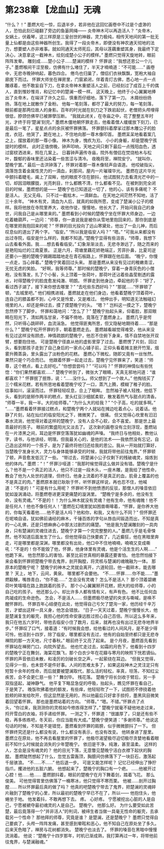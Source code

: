 # 第238章 【龙血山】无魂
“什么？！”
墨燃大吃一惊，后退半步，若非他在这回忆画卷中不过是个虚渺的人，恐怕此刻已碰翻了旁边的鱼篓网绳——
炎帝神木可以再造活人？
“炎帝木，女娲土，伏羲琴，这三样原是三皇创世的神器，灵力极纯，相传天地间的第一批无量上仙都是由这些神器所创生。我得了一段炎帝木，即便没有神农通天彻地的法力，想要塑人亦非难事。就如同通天太师死后，其母以莲藕重塑其身，我最终下定决心，决意拿这一截神木，绘刻成楚小公子的模样。”
墨燃只觉得天旋地转，眼前阵阵发晕。
雕刻成……楚小公子……楚澜的模样？
怀罪说：“我想还恩公一个儿子。”
墨燃喉间干涩至极，仿佛有什么堵住了，半天才喃喃道：“不可能……”
画卷中，无悲寺晚钟响起，暮色四合。
倦鸟也归巢了，僧侣们衣袂飘飘，宽袍大袖自廊庑下而过。
怀罪大师坐在禅房里，门窗紧闭，伴着青灯古佛，悉心地一点一点雕琢着，他不敢妄自下刀，在拿炎帝神木重塑活人之前，已经刻过了成百上千的偶人，直到惟妙惟肖，和记忆中的楚澜一模一样。
这天晚上，他终于小心翼翼地捧出了炎帝木，在端详了许久之后，慎重而仔细地，落下了第一刀。
木屑纷纷扬扬，落在地上就散作了金粉。
他每一笔刻落，都尽了最大的努力，每一笔刻落，眼前都是那两位故人的身影。百年的时光就在刻刀之下跌宕起伏，老僧把头颅埋得很低，脖颈仿佛早已被罪孽压断。
“我就此闭关，在寺庙之中，花了整整五年时光，才终于将‘楚澜’刻完。”
墨燃木僵地朝怀罪走去，他看着僧人缓缓放下刻刀，已是最后一笔了，星星点点的余灰被怀罪拂落。
怀罪颤抖着摩挲过那木雕公子的脸庞，衣冠，他哭了，跪在地上，不住地向那一尊木像叩首。
墨燃呆呆地看着案几之上，摆放着的那一尊小像。
神木为身，愧疚为刃。
小小的身躯，却是楚晚宁孩提时的模样。
此时正值傍晚，钟声叩响，天地之间只剩下最后一点残阳血色，透过窗棂洒进来，照在几案上。
日暮钟声遍传寺庙，院外有僧侣在焚烧柏木与松叶，馥郁的香味里还沾染着一些苦涩与清冷。
夜晚将至，禅院安宁。
“就叫你，楚晚宁罢。”
最后一击洪钟落了，怀罪对着那一尊木像轻声自语道。
他咬破指尖，滴落饱含着金属性灵力的一滴血，刹那间，屋内一片璀璨华光。
墨燃在这片华光中颤抖着睫毛，阖上了双眸，他的眼皮不住在颤抖，他试图努力去看清光芒中的一切，却因泪眼朦胧，光亮刺目，什么都瞧不清，什么都看不见。
在被刺到完全闭目的时候，墨燃想的是——
楚晚宁也已知道这一切了，他的心，该有多痛呢？
不是活人。
无父无母。
只不过一截枯木，一滴鲜血。
在天地之间茫然不知地，活了三十余年。
“神木有灵，滴血为人后，就真的如我所愿，变成了楚澜小公子的模样。我将他放在寺院里养大，收他作徒，慢慢地，他长大了，开始问我自己的身世，问我自己是从哪里来的。”
墨燃看到小时候的楚晚宁坐在怀罪大师身边，一边吃着糖葫芦，一边问：“师尊，你一直说我是被你从雪地里抱回来的，那你到底是在哪里把我抱回来的呢？”
怀罪的目光投向了远山寒黛处，他出了一会儿神，而后叹息似的道出了两个字。
“临安。”
“所以我是临安人吗？”
“嗯。”
“可我从来都没有出过寺院，临安是什么样的，我都不知道。”楚晚宁显得有些沮丧，“师尊，我想下山去看看外面。我……想去看看临安。”
幻象渐渐淡去，无悲寺渺远了，随之而来的是艳阳灿烂的江南夏景。
正是六月，荷塘里藕花娇艳端正，芳菲扑鼻，比夏司逆还要小一圈的楚晚宁踢踢踏踏地走在青石板路上，怀罪跟在他后面。
“晚宁，你慢一点走，当心摔着。”
楚晚宁笑着回过头来。
那是墨燃从来没有见过的稚嫩青涩，无忧无虑的笑脸。
“好啊，我等师尊。”
那时候的楚晚宁，穿着一身青灰色的小僧袍，没有落发，扎了个小髻，头上顶着一张荷叶，那荷叶还沾着些晶莹剔透的露水，衬得楚晚宁的脸庞愈发纯澈、明朗。
怀罪走到他身边，牵起他的手：“好了，看过西子湖了，接下来你想去哪里？”
“去吃些东西好吗？”
“那就……”怀罪顿了顿，“去城里吧。”
他们相携进城，墨燃就走在他们身边，他看着楚晚宁顶着荷叶，连自己的膝盖都不到，心中又是怜爱，又是难过。
他伸出手，明知道无法触碰幻境里的人，却还是伸过去，摸了摸楚晚宁的头。
“嗯？”
岂料这一摸之下，楚晚宁忽然停下了脚步。
怀罪和蔼地问：“怎么了？”
楚晚宁抬起头来，仰着脸，那双眼睛在阳光下，清如两泓甘泉，不偏不倚地，竟落在了墨燃身上。
墨燃几乎是愕然，只听得心跳砰砰，血流湍急。
他觉得匪夷所思，但又隐秘地期待着……
“那是什么？”
楚晚宁松开怀罪的手，朝着墨燃走去。
墨燃越看越觉得难受，他从来没有见过这样没有顾虑，神情疏朗的楚晚宁，他忍不住俯下身来，情不自禁地张开双臂，想要抱住他。
可是楚晚宁径直从他的虚影里穿了过去。
墨燃愣了片刻，回过头，看到那孩子走到了自己身后的一家点心铺子前，正仰头看着摊主掀开竹笼，烟雾升腾蒸袅，里头露出了淡粉色的花糕。
墨燃心下微松，随即又竟有一丝怅然。
果然只是个巧合而已。
他跟着怀罪一起走过去，楚晚宁见怀罪来了，笑道：“师尊，这个糕点，看上去好吃。”
“你想尝尝吗？”
“可以吗？”
怀罪的神情似有些恍惚：“你们果然都喜欢……”
楚晚宁听到了，微张大了眼睛，天真无邪地问道：“谁都喜欢？”
怀罪抿了抿唇，说：“……没什么。师父想到了一个故人。”
他掏钱买了三个糯米花糕，若有所思地看着楚晚宁咬了一口，蒸汽上腾，模糊了稚子的脸。
往事如川，滚滚而过。
怀罪轻轻叹息，合上了眼眸。
忽然袖子被人轻拽，他低下头，看到的是掰作两半的糕点，里头红豆沙细腻柔软，散发着热气与甜点的清香。
“师尊一半，我一半。大的给师尊。”
“为什么大的给我？”
“个子高，吃的就多啊。”
“……”墨燃看着怀罪接过糕点，和楚晚宁两个人就站在摊边吃着点心，说着话。他静了片刻，站在灿烂的临安阳光之下，微微笑了。
很痛。
但又觉得心坎里有汩汩春水流淌，他觉得对着这样的楚晚宁，没有人会不心软，会不喜爱。
那是世上最乖最好的孩子。
眼前的繁盛阳光又淡去了。
这次新的画卷没有立刻浮现，墨燃站在一片漆黑之间，耳边是怀罪空落落犹如幽魂的声嗓。
“我终日与他相处，教他认字，读书，与他讲经，明理。但我最关心的，是他的法术——我依然没有忘记，自己造出这样的一个孩子，是为了最终将他归还给我的恩公。我从一开始就打算好，当楚晚宁发身长大，灵力与身体能够承受的时候，我就将带他前往鬼界。”
怀罪顿了顿，声音愈发低沉了一些。
“带过去，将楚澜小公子仅剩下的残破魂灵，熔炼到他的体内。”
墨燃：“！”
怀罪沙哑道：“我那时候觉得这么做并没有错。楚晚宁是什么？他不是一个真正的活人，他只不过是一段木头，一座木雕，是我给了他性命，教会了他为人处世的道理，但终归，他身上流着的不是真正的血，肌骨上覆盖的也不是真正的肉。”
墨燃原本就已耿耿于怀，听怀罪这样说，再也忍不住，他喊道：“不是的！”
可是有什么用呢？
怀罪听不到他愤懑的反驳，那僧人的嗓音依旧犹如漩涡涌动，将墨燃卷进更深更痛楚的漩涡里。
“楚晚宁是多余的，他没有生命，没有灵魂。”
“不是的！！为什么神木就没有灵魂？他有生命，他有魂魄！他不是任何人！他也不像任何人！”墨燃在幻境里犹如困兽嘶嗥着，“怀罪，是你养大他的，你每天看着他……他不是活人吗？他和你，和我，又有什么不同？”
但怀罪还在呢喃自语，犹如佛前诵经的麻木，千锤百炼的字句从唇齿间锻造而出，不知是真的一心礼佛，还是只想麻痹心中那太过剧烈的痛楚。
“他是我为楚澜雕刻的一具肉身，只有楚澜的灵魂住进去，楚晚宁才算一个完完整整的人。”
墨燃几乎是毛骨悚然，他不知道后面发生了什么，但他觉得自己快要疯了，几近癫狂，他在黑暗里奔走，可是哪里都是深渊，哪里都没有出处，他口中不住地喃喃，喃喃又变成嘶吼：“不是的！你不能毁了他，怀罪，他身体里有灵魂，他是个活生生的人啊……”
他跪下来。
他忽然那么的害怕，甚至比前世真相的暴露还要害怕。
他忽然怕接下来会看到怀罪把楚晚宁带去鬼界，剖开胸膛，将灵核与楚澜的魂魄融为一体。
那原本的楚晚宁呢？
楚晚宁的神木之灵就会离开，六道轮回，他一截碎木，能去哪里？
天上，地下，云间，黄泉。
哪里都不会要他。
“不……怀罪……你不能……”墨燃觳觫，嘴唇青白，“你不能……”
怎会没有灵魂？
怎么不是活人？
那个顶着碧嫩荷叶笑嘻嘻在路上跑跳着的孩子。
那个小心翼翼掰开花糕，把大的给师尊，小的自己吃的孩子。
他还那么小，却比许多人都有情有义，有声有色。
他不比任何血肉凝成的生命逊色。
怎会，不是活人……
但墨燃极尽绝望的央求与嘶喊，是唤不醒怀罪的。
怀罪百年心结便在此处，他觉得自己亏欠了楚洵一家，他历经千辛万苦，才塑出这样一具义身，他怎会错放。
“日子一天天过着，楚晚宁慢慢长大，他是楚澜复生的躯壳，我担心他的性命安康远胜过担心自己百倍。所以这么多年来，我只在他五六岁时，带他去临安小住了数月，后来，就再也没有出过无悲寺地界半步。”
怀罪叹了口气，接着道：“有时候我会想，给他看过的人间风月，是不是少得可怜，他活到十四岁，除了临安，哪里都没有去过，他有的自始至终都只是无悲寺禅院的那一方天地，尺寸春秋。”
眼前终于又亮了起来。
是个月夜，墨燃首先看到怀罪站在禅房门口，向院外望去。
他也忙走过去，如霜的月色下，他看到十四岁的楚晚宁正在舞剑，海棠花飘飞，那个白衣少年在花瓣与寒月的映照下恍若谪仙。
怀罪的声音依旧未散，和凌厉的剑破长空之声，一起萦绕在耳边。
“但我又觉得，见得少一些，也未尝不是件好事。人间的苦难太多了，如果这段神木之灵注定只有短暂十余年的性命，而后就要被楚澜取代，那么活的轻松，率真，坦荡，不知红尘疾苦，会不会更仁慈一些？”
舞剑毕。
残花落。
楚晚宁将长剑收于臂后，另一手双指竖起，凝神静气。
他平复下略显急促的呼吸，抬起头，瞧见怀罪在看自己，于是笑了。
晚饭吹拂着他的额发，有些痒，他轻轻吹了一下，试图把不停挠着他脸颊的碎发给吹开，但这显然是无用的，所以他最后只好拿手掠捋，墨黑凤目微笑着回望着怀罪。
那也是墨燃站着的方向。
“师尊。”
“嗯。不错。”怀罪点了点头，“你过来，我测测你的灵核如今修炼得怎样了。”
楚晚宁就毫不疑他地走过来，捋开雪白的衣袖，将手递给怀罪。
一测之下，怀罪道：“很雄厚了，只是还有些不稳，再多练练吧，冬天前，你应当能有大成。”
楚晚宁便笑道：“多谢师尊。”
他说这句话的时候，不知是不是错觉，墨燃看到怀罪的肩膀，似乎微微颤抖了一下。
但怀罪终究还是什么都没有说，什么都没有表示，也没有改变。
他转身进了屋里。
墨燃立在原处，他不再去看屋里的怀罪了，他极尽渴望极尽迫切极尽贪婪地看着眼前不知什么时候就会消失的少年楚晚宁。
依旧是干净，纯澈，甚至温柔。
这样的人，怎会是没有魂灵的？
他的目光下落，无意瞥见楚晚宁洁白衣襟下起伏的胸膛。
墨燃陡然想起了什么，忽觉五雷轰顶，胸臆间仿佛落下了一块巨石，激荡起千层骇浪。
“不……不……”
他后退一步。
可是又能怎样呢？
记忆已经伸出了狰狞指爪，攫进他的五脏六腑。
他想起来了，楚晚宁的胸口有一个疤。
……他被开过心腔！他……他……
墨燃颤抖着，眼前的楚晚宁在月下舞着剑，踏着飞花。
那么俊美。
可他觉得胃里仿佛落了一桶寒冰，他只觉得不寒而栗。
他被……剖开过胸膛……
所以怀罪最后真的做了吗？
他真的吧楚晚宁带去了鬼界，把楚澜的灵魂碎片融到了楚晚宁的心里，所以最初的楚晚宁早已不在了，所以——
他抱住头，他蜷坐于地。
他发着抖，不敢再想下去。
疼。
心好疼。
宁愿被挖出心脏的人是自己，宁愿被褫夺最初魂灵的人是自己。
楚晚宁。
他那么好。
为什么要受如此苦楚，最后竟落得一个“并非活人”的判词，被缔生者当做一具毫无性命的躯壳，去承载另一个性命？
那他拜的师尊，究竟是谁？
是楚澜，还是楚晚宁？
墨燃只觉得自己要疯了，头颅一阵阵发痛，甚至感到晕眩和恶心，他不知自己在原处坐了多久。
后来天色暗了，禅房与花树都消失。
楚晚宁也淡去了。
怀罪的嗓音在黑暗中慢慢流淌着。
他说：“楚晚宁十四岁那年，时机已渐成熟，我打算再过一年，将带他前往鬼界，与楚澜融魂。”
